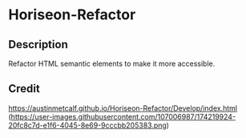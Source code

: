 # Horiseon-Refactor

## Description
Refactor HTML semantic elements to make it more accessible. 

## Credit

https://austinmetcalf.github.io/Horiseon-Refactor/Develop/index.html
(https://user-images.githubusercontent.com/107006987/174219924-20fc8c7d-e1f6-4045-8e69-9cccbb205383.png)
